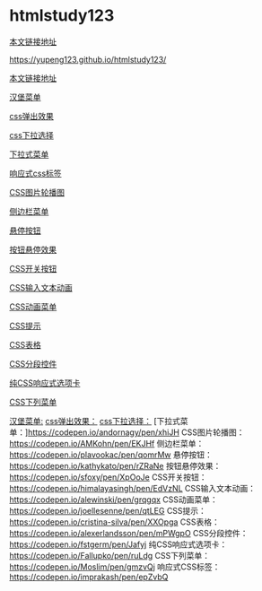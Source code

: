 # htmlstudy123

[本文链接地址](https://yupeng123.github.io/htmlstudy123/)

<https://yupeng123.github.io/htmlstudy123/>

<a href="https://yupeng123.github.io/htmlstudy123/" target="_blank">本文链接地址</a>



<a href="https://yupeng123.github.io/htmlstudy123/汉堡菜单" target="_blank">汉堡菜单</a>

<a href="https://yupeng123.github.io/htmlstudy123/css弹出效果" target="_blank">css弹出效果</a>

<a href="https://yupeng123.github.io/htmlstudy123/css下拉选择" target="_blank">css下拉选择</a>

<a href="https://yupeng123.github.io/htmlstudy123/下拉式菜单" target="_blank">下拉式菜单</a>

<a href="https://yupeng123.github.io/htmlstudy123/响应式css标签" target="_blank">响应式css标签</a>

<a href="https://yupeng123.github.io/htmlstudy123/CSS图片轮播图" target="_blank">CSS图片轮播图</a>

<a href="https://yupeng123.github.io/htmlstudy123/侧边栏菜单" target="_blank">侧边栏菜单</a>

<a href="https://yupeng123.github.io/htmlstudy123/悬停按钮" target="_blank">悬停按钮</a>

<a href="https://yupeng123.github.io/htmlstudy123/按钮悬停效果" target="_blank">按钮悬停效果</a>

<a href="https://yupeng123.github.io/htmlstudy123/CSS开关按钮" target="_blank">CSS开关按钮</a>

<a href="https://yupeng123.github.io/htmlstudy123/CSS输入文本动画" target="_blank">CSS输入文本动画</a>

<a href="https://yupeng123.github.io/htmlstudy123/CSS动画菜单" target="_blank">CSS动画菜单</a>

<a href="https://yupeng123.github.io/htmlstudy123/CSS提示" target="_blank">CSS提示</a>

<a href="https://yupeng123.github.io/htmlstudy123/CSS表格" target="_blank">CSS表格</a>

<a href="https://yupeng123.github.io/htmlstudy123/CSS分段控件" target="_blank">CSS分段控件</a>

<a href="https://yupeng123.github.io/htmlstudy123/纯CSS响应式选项卡" target="_blank">纯CSS响应式选项卡</a>

<a href="https://yupeng123.github.io/htmlstudy123/CSS下列菜单" target="_blank">CSS下列菜单</a>


[汉堡菜单:](https://codepen.io/erikterwan/pen/EVzeRP)
[css弹出效果：](https://codepen.io/imprakash/pen/GgNMXO)
[css下拉选择：](https://codepen.io/imprakash/pen/VejpQP)
[下拉式菜单：]https://codepen.io/andornagy/pen/xhiJH
CSS图片轮播图：https://codepen.io/AMKohn/pen/EKJHf
侧边栏菜单：https://codepen.io/plavookac/pen/qomrMw
悬停按钮：https://codepen.io/kathykato/pen/rZRaNe
按钮悬停效果：https://codepen.io/sfoxy/pen/XpOoJe
CSS开关按钮：https://codepen.io/himalayasingh/pen/EdVzNL
CSS输入文本动画：https://codepen.io/alewinski/pen/grqgqx
CSS动画菜单：https://codepen.io/joellesenne/pen/qtLEG
CSS提示：https://codepen.io/cristina-silva/pen/XXOpga
CSS表格：https://codepen.io/alexerlandsson/pen/mPWgpO
CSS分段控件：https://codepen.io/fstgerm/pen/Jafyj
纯CSS响应式选项卡：https://codepen.io/Fallupko/pen/ruLdg
CSS下列菜单：https://codepen.io/Moslim/pen/gmzvQj
响应式CSS标签：https://codepen.io/imprakash/pen/epZvbQ